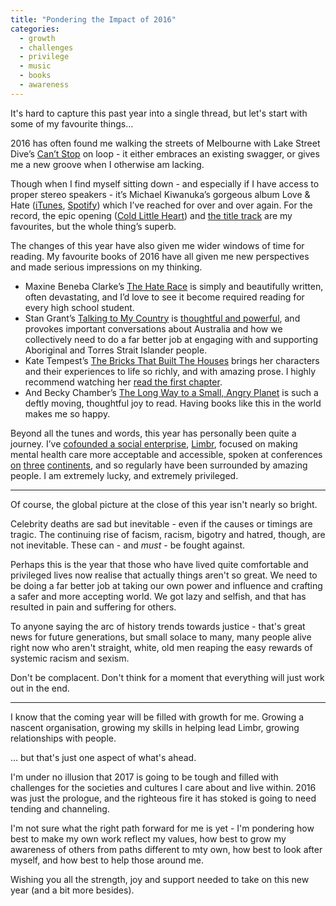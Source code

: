 ```yaml
---
title: "Pondering the Impact of 2016"
categories:
  - growth
  - challenges
  - privilege
  - music
  - books
  - awareness
---
```


It's hard to capture this past year into a single thread, but let's start with some of my favourite things…

2016 has often found me walking the streets of Melbourne with Lake Street Dive’s [Can’t Stop](https://www.youtube.com/watch?v=FAcnSJh_rMo) on loop - it either embraces an existing swagger, or gives me a new groove when I otherwise am lacking.

Though when I find myself sitting down - and especially if I have access to proper stereo speakers - it’s Michael Kiwanuka’s gorgeous album Love & Hate ([iTunes](https://itunes.apple.com/au/album/love-hate/id1094772322), [Spotify](https://open.spotify.com/album/71kreixSBb0aUsk2gx0lcA)) which I’ve reached for over and over again. For the record, the epic opening ([Cold Little Heart](https://www.youtube.com/watch?v=FngDSOuCNAA)) and [the title track](https://www.youtube.com/watch?v=aMZ4QL0orw0) are my favourites, but the whole thing’s superb.

The changes of this year have also given me wider windows of time for reading. My favourite books of 2016 have all  given me new perspectives and made serious impressions on my thinking.

* Maxine Beneba Clarke’s [The Hate Race](https://www.readings.com.au/products/21945464/the-hate-race) is simply and beautifully written, often devastating, and I’d love to see it become required reading for every high school student.
* Stan Grant’s [Talking to My Country](https://www.readings.com.au/products/20622314/talking-to-my-country) is [thoughtful and powerful](http://freelancing-gods.com/2016/05/08/listening-to-my-country.html), and provokes important conversations about Australia and how we collectively need to do a far better job at engaging with and supporting Aboriginal and Torres Strait Islander people.
* Kate Tempest’s [The Bricks That Built The Houses](https://www.readings.com.au/products/20654780/the-bricks-that-built-the-houses) brings her characters and their experiences to life so richly, and with amazing prose. I highly recommend watching her [read the first chapter](https://www.youtube.com/watch?v=FY11fh6sKMw&feature=youtu.be&t=25m13s).
* And Becky Chamber’s [The Long Way to a Small, Angry Planet](https://www.readings.com.au/products/20140990/the-long-way-to-a-small-angry-planet) is such a deftly moving, thoughtful joy to read. Having books like this in the world makes me so happy.

Beyond all the tunes and words, this year has personally been quite a journey. I’ve [cofounded a social enterprise](http://freelancing-gods.com/2016/09/16/co-founding-limbr.html), [Limbr](http://www.limbr.org), focused on making mental health care more acceptable and accessible, spoken at conferences [on](http://www.rubynation.org) [three](http://www.deccanrubyconf.org) [continents](http://rubyconf.pt), and so regularly have been surrounded by amazing people. I am extremely lucky, and extremely privileged.

---

Of course, the global picture at the close of this year isn't nearly so bright.

Celebrity deaths are sad but inevitable - even if the causes or timings are tragic. The continuing rise of facism, racism, bigotry and hatred, though, are not inevitable. These can - and _must_ - be fought against.

Perhaps this is the year that those who have lived quite comfortable and privileged lives now realise that actually things aren't so great. We need to be doing a far better job at taking our own power and influence and crafting a safer and more accepting world. We got lazy and selfish, and that has resulted in pain and suffering for others.

To anyone saying the arc of history trends towards justice - that's great news for future generations, but small solace to many, many people alive right now who aren't straight, white, old men reaping the easy rewards of systemic racism and sexism.

Don't be complacent. Don't think for a moment that everything will just work out in the end.

---

I know that the coming year will be filled with growth for me. Growing a nascent organisation, growing my skills in helping lead Limbr, growing relationships with people.

… but that's just one aspect of what's ahead.

I'm under no illusion that 2017 is going to be tough and filled with challenges for the societies and cultures I care about and live within. 2016 was just the prologue, and the righteous fire it has stoked is going to need tending and channeling.

I'm not sure what the right path forward for me is yet - I'm pondering how best to make my own work reflect my values, how best to grow my awareness of others from paths different to mty own, how best to look after myself, and how best to help those around me.

Wishing you all the strength, joy and support needed to take on this new year (and a bit more besides).
